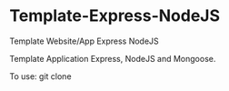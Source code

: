 # Template-Express-NodeJS
Template Website/App Express NodeJS

Template Application Express, NodeJS and Mongoose.

To use: git clone
